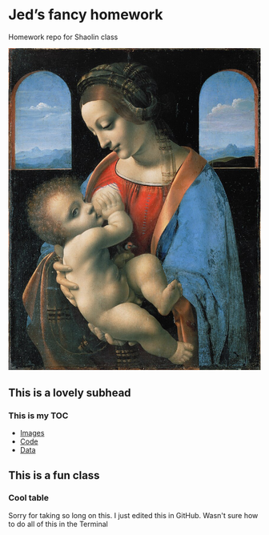 # Jed’s fancy homework

Homework repo for Shaolin class

![/images/Leonardo_da_Vinci_attributed_-_Madonna_Litta.jpg][image-1]

## This is a lovely subhead

### This is my TOC

- [Images][1]
- [Code][2]
- [Data][3]

[1]:	/images "Images"
[2]:	/code
[3]:	/data

[image-1]:	/images/Leonardo_da_Vinci_attributed_-_Madonna_Litta.jpg

## This is a fun class

### Cool table

Sorry for taking so long on this.  I just edited this in GitHub. Wasn't sure how to do all of this in the Terminal
